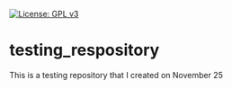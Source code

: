 [![License: GPL v3](https://img.shields.io/badge/License-GPLv3-blue.svg)](https://www.gnu.org/licenses/gpl-3.0)

# testing_respository
This is a testing repository that I created on November 25

